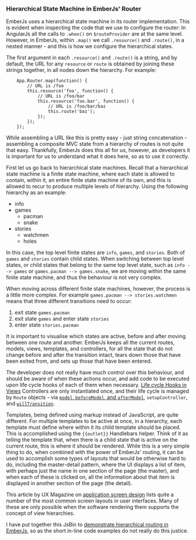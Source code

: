 ### Hierarchical State Machine in EmberJs' Router

EmberJs uses a hierarchical state machine in its router implementation.
This is evident when inspecting the code that we use to configure the router:
In AngularJs all the calls to `.when()` on `$routeProvider` are at the same level.
However, in EmberJs, within `.map()` we call `.resource()` and `.route()`,
in a nested manner - and this is how we configure the hierarchical states.

The first argument in each `.resource()` and `.route()` is a string,
and by default, the URL for any `resource` or `route` is obtained by
joining these strings together, in all nodes down the hierarchy.
For example:

        App.Router.map(function() {
            // URL is /foo
            this.resource('foo', function() {
                // URL is /foo/bar
                this.resource('foo.bar', function() {
                    // URL is /foo/bar/baz
                    this.route('baz');
                });
            });
        });

While assembling a URL like this is pretty easy - just string concatenation -
assembling a composite MVC state from a hierarchy of routes is not quite that easy.
Thankfully, EmberJs does this all for us, however,
as developers it is important for us to understand what it does here,
so as to use it correctly.

First let us go back to hierarchical state machines.
Recall that a hierarchical state machine is a finite state machine,
where each state is allowed to contain, within it,
an entire finite state machine of its own,
and this is allowed to recur to produce multiple levels of hierarchy.
Using the following hierarchy as an example:

- info
- games
    - pacman
    - snake
- stories
    - watchmen
    - holes

In this case, the top level finite states are `info`, `games`, and `stories`.
Both of `games` and `stories` contain child states.
When switching between top level states,
or child states that belong to the same top level state,
such as `info --> games` or `games.pacman --> games.snake`,
we are moving within the same finite state machine,
and thus the behaviour is not very complex.

When moving across different finite state machines, however,
the process is a little more complex.
For example `games.pacman --> stories.watchmen` means that three different
transitions need to occur:

1. exit state `games.pacman`
2. exit state `games` and enter state `stories`
3. enter state `stories.pacman`

It is important to visualise which states are active,
before and after moving between one route and another.
EmberJs keeps all the current routes, models, views, templates, and controllers,
for all the state that do not change before and after the transition intact,
tears down those that have been exited from,
and sets up those that have been entered.

The developer does not really have much control over this behaviour,
and should be aware of when these actions occur,
and add code to be executed upon life cycle hooks of each of them when necessary.
[Life cycle Hooks in Views](http://emberjs.com/guides/understanding-ember/the-view-layer/#toc_lifecycle-hooks)
Controllers are only instantiated once, and their life cycle is managed by
`Route` objects - via
[`model`, `beforeModel`, and `afterModel`](http://emberjs.com/guides/routing/preventing-and-retrying-transitions/#toc_aborting-transitions-within-code-model-code-code-beforemodel-code-code-aftermodel-code),  `setupController`, and
[`willTransition`](http://emberjs.com/guides/routing/preventing-and-retrying-transitions/#toc_preventing-transitions-via-code-willtransition-code).

Templates, being defined using markup instead of JavaScript,
are quite different.
For multiple templates to be active at once, in a hierarchy,
each template must define where within it its child template should be placed.
This is accomplished using the `{{outlet}}` Handlebars helper.
Think of it as telling the template that,
when there is a child state that is active on the current route,
this is where it should be rendered.
While this is a very simple thing to do,
when combined with the power of EmberJs' routing,
it can be used to accomplish some types of layouts that would be otherwise hard to do,
including the master-detail pattern, where the UI displays a list of item,
with perhaps just the name in one section of the page (the master),
and when each of these is clicked on,
all the information about that item is displayed in another section of the page (the detail).

This article by UX Magazine on
[application screen design](http://uxmag.com/articles/rich-internet-application-screen-design)
lists quite a number of the most common screen layouts in user interfaces.
Many of these are only possible when the software rendering them supports
the concept of view hierarchies.

I have put together this JsBin to
[demonstrate hierarchical routing in EmberJs](http://jsbin.com/wiyin/4/edit?html,js,output),
so as the short in-line code examples do not really do this justice.
